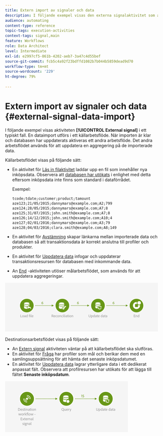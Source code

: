 ```yaml
---
title: Extern import av signaler och data
description: I följande exempel visas den externa signalaktivitet som används vid dataimport.
audience: automating
content-type: reference
topic-tags: execution-activities
context-tags: signal,main
feature: Workflows
role: Data Architect
level: Intermediate
exl-id: e2997cf5-861b-4202-aeb7-3a47c4d55bef
source-git-commit: fcb5c4a92f23bdffd1082b7b044b5859dead9d70
workflow-type: tm+mt
source-wordcount: '229'
ht-degree: 79%

---
```


# Extern import av signaler och data {#external-signal-data-import}

I följande exempel visas aktiviteten **[!UICONTROL External signal]** i ett typiskt fall. En dataimport utförs i ett källarbetsflöde. När importen är klar och databasen har uppdaterats aktiveras ett andra arbetsflöde. Det andra arbetsflödet används för att uppdatera en aggregering på de importerade data.

Källarbetsflödet visas på följande sätt:

* En aktivitet för [Läs in filaktivitet](../../automating/using/load-file.md) laddar upp en fil som innehåller nya inköpsdata. Observera att [databasen har utökats](../../developing/using/data-model-concepts.md) i enlighet med detta eftersom inköpsdata inte finns som standard i dataförrådet.

   Exempel:

   ```
   tcode;tdate;customer;product;tamount
   aze123;21/05/2015;dannymars@example.com;A2;799
   aze124;28/05/2015;dannymars@example.com;A7;8
   aze125;31/07/2015;john.smith@example.com;A7;8
   aze126;14/12/2015;john.smith@example.com;A10;4
   aze127;02/01/2016;dannymars@example.com;A3;79
   aze128;04/03/2016;clara.smith@example.com;A8;149
   ```

* En aktivitet för [Avstämning](../../automating/using/reconciliation.md) skapar länkarna mellan importerade data och databasen så att transaktionsdata är korrekt anslutna till profiler och produkter.
* En aktivitet för [Uppdatera data](../../automating/using/update-data.md) infogar och uppdaterar transaktionsresursen för databasen med inkommande data.
* An [End](../../automating/using/start-and-end.md) -aktiviteten utlöser målarbetsflödet, som används för att uppdatera aggregeringar.

![](assets/signal_example_source1.png)

Destinationsarbetsflödet visas på följande sätt:

* An [Extern signal](../../automating/using/external-signal.md) aktiviteten väntar på att källarbetsflödet ska slutföras.
* En aktivitet för [Fråga](../../automating/using/query.md#enriching-data) har profiler som mål och berikar dem med en samlingsuppsättning för att hämta det senaste inköpsdatumet.
* En aktivitet för [Uppdatera data](../../automating/using/update-data.md) lagrar ytterligare data i ett dedikerat anpassat fält. Observera att profilresursen har utökats för att lägga till fältet **Senaste inköpsdatum**.

![](assets/signal_example_source2.png)
